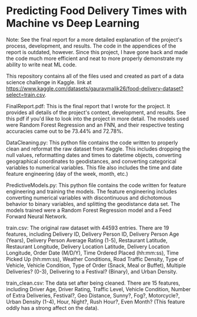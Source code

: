 # Predicting Food Delivery Times with Machine vs Deep Learning

Note: See the final report for a more detailed explanation of the project's process, development, and results. The code in the appendices of the report is outdated, however. Since this project, I have gone back and made the code much more efficient and neat to more properly demonstrate my ability to write neat ML code.

This repository contains all of the files used and created as part of a data science challenge in Kaggle. 
link at https://www.kaggle.com/datasets/gauravmalik26/food-delivery-dataset?select=train.csv. 

FinalReport.pdf: This is the final report that I wrote for the project. It provides all details of the project's context, development, and results. See this pdf if you'd like to look into the project in more detail. The models used were Random Forest Regression and an FNN, and their respective testing accuracies came out to be 73.44% and 72.78%.

DataCleaning.py: This python file contains the code written to properly clean and reformat the raw dataset from Kaggle. This includes dropping the null values, reformatting dates and times to datetime objects, converting geographical coordinates to geodistances, and converting categorical variables to numerical variables. This file also includes the time and date feature engineering (day of the week, month, etc.)

PredictiveModels.py: This python file contains the code written for feature engineering and training the models. The feature engineering includes converting numerical variables with discontinuous and dichotomous behavior to binary variables, and splitting the geodistance data set. The models trained were a Random Forest Regression model and a Feed Forward Neural Network.

train.csv: The original raw dataset with 44593 entries. There are 19 features, including Delivery ID, Delivery Person ID, Delivery Person Age (Years), Delivery Person Average Rating (1-5), Restaurant Latitude, Restaurant Longitude, Delivery Location Latitude, Delivery Location Longitude, Order Date (M/D/Y), Time Ordered Placed (hh:mm:ss), Time Picked Up (hh:mm:ss), Weather Conditions, Road Traffic Density, Type of Vehicle, Vehicle Condition, Type of Order (Snack, Meal or Buffet), Multiple Deliveries? (0-3), Delivering to a Festival? (Binary), and Urban Density.

train_clean.csv: The data set after being cleaned. There are 15 features, including Driver Age, Driver Rating, Traffic Level, Vehicle Condition, Number of Extra Deliveries, Festival?, Geo Distance, Sunny?, Fog?, Motorcycle?, Urban Density (1-4), Hour, Night?, Rush Hour?, Even Month? (This feature oddly has a strong affect on the data).
